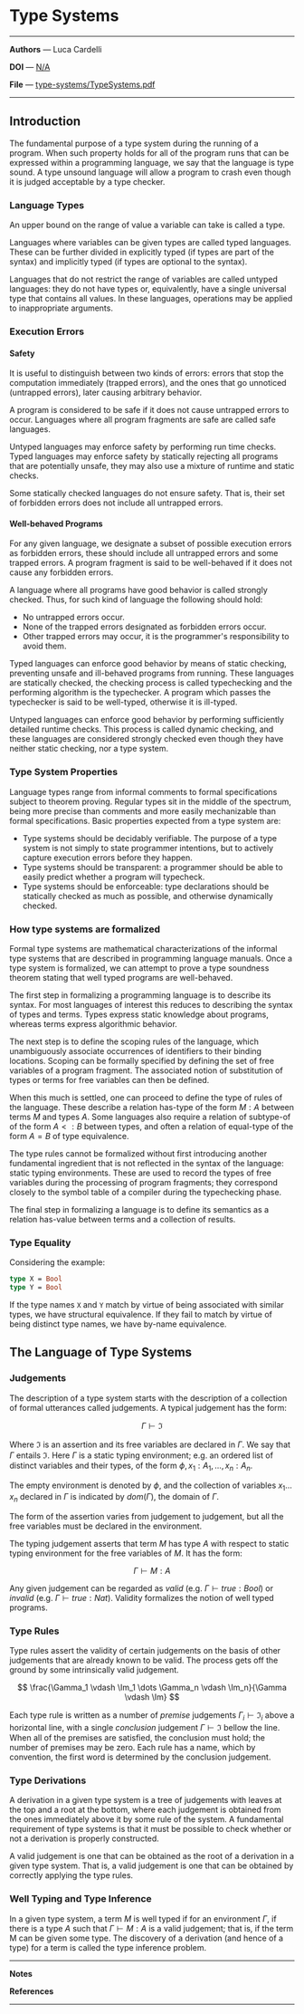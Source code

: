# Type Systems

---

**Authors** — Luca Cardelli

**DOI** — [N/A](https://doi.org/N/A)

**File** — [type-systems/TypeSystems.pdf](https://github.com/rustype/bibliography/blob/main/type-systems/TypeSystems.pdf)

---

## Introduction

The fundamental purpose of a type system during the running of a program.
When such property holds for all of the program runs that can be expressed within a programming language,
we say that the language is type sound.
A type unsound language will allow a program to crash even though it is judged acceptable by a type checker.

### Language Types

An upper bound on the range of value a variable can take is called a type.

Languages where variables can be given types are called typed languages.
These can be further divided in explicitly typed (if types are part of the syntax) and implicitly typed (if types are optional to the syntax).

Languages that do not restrict the range of variables are called untyped languages:
they do not have types or, equivalently, have a single universal type that contains all values.
In these languages, operations may be applied to inappropriate arguments.

### Execution Errors

#### Safety

It is useful to distinguish between two kinds of errors: errors that stop the computation immediately (trapped errors),
and the ones that go unnoticed (untrapped errors), later causing arbitrary behavior.

A program is considered to be safe if it does not cause untrapped errors to occur.
Languages where all program fragments are safe are called safe languages.

Untyped languages may enforce safety by performing run time checks.
Typed languages may enforce safety by statically rejecting all programs that are potentially unsafe,
they may also use a mixture of runtime and static checks.

Some statically checked languages do not ensure safety.
That is, their set of forbidden errors does not include all untrapped errors.


#### Well-behaved Programs

For any given language, we designate a subset of possible execution errors as forbidden errors,
these should include all untrapped errors and some trapped errors.
A program fragment is said to be well-behaved if it does not cause any forbidden errors.

A language where all programs have good behavior is called strongly checked.
Thus, for such kind of language the following should hold:
- No untrapped errors occur.
- None of the trapped errors designated as forbidden errors occur.
- Other trapped errors may occur, it is the programmer's responsibility to avoid them.

Typed languages can enforce good behavior by means of static checking, preventing unsafe and ill-behaved programs from running.
These languages are statically checked, the checking process is called typechecking and the performing algorithm is the typechecker.
A program which passes the typechecker is said to be well-typed, otherwise it is ill-typed.

Untyped languages can enforce good behavior by performing sufficiently detailed runtime checks.
This process is called dynamic checking,
and these languages are considered strongly checked even though they have neither static checking, nor a type system.

### Type System Properties

Language types range from informal comments to formal specifications subject to theorem proving.
Regular types sit in the middle of the spectrum, being more precise than comments and more easily mechanizable than formal specifications.
Basic properties expected from a type system are:
- Type systems should be decidably verifiable.
    The purpose of a type system is not simply to state programmer intentions, but to actively capture execution errors before they happen.
- Type systems should be transparent: a programmer should be able to easily predict whether a program will typecheck.
- Type systems should be enforceable: type declarations should be statically checked as much as possible, and otherwise dynamically checked.

### How type systems are formalized

Formal type systems are mathematical characterizations of the informal type systems that are described in programming language manuals.
Once a type system is formalized, we can attempt to prove a type soundness theorem stating that well typed programs are well-behaved.

The first step in formalizing a programming language is to describe its syntax.
For most languages of interest this reduces to describing the syntax of types and terms.
Types express static knowledge about programs, whereas terms express algorithmic behavior.

The next step is to define the scoping rules of the language,
which unambiguously associate occurrences of identifiers to their binding locations.
Scoping can be formally specified by defining the set of free variables of a program fragment.
The associated notion of substitution of types or terms for free variables can then be defined.

When this much is settled, one can proceed to define the type of rules of the language.
These describe a relation has-type of the form $M:A$ between terms $M$ and types $A$.
Some languages also require a relation of subtype-of of the form $A<:B$ between types,
and often a relation of equal-type of the form $A=B$ of type equivalence.

The type rules cannot be formalized without first introducing another fundamental ingredient that is not reflected in the syntax of the language: static typing environments.
These are used to record the types of free variables during the processing of program fragments; they correspond closely to the symbol table of a compiler during the typechecking phase.

The final step in formalizing a language is to define its semantics as a relation has-value between terms and a collection of results.

### Type Equality

Considering the example:

```ml
type X = Bool
type Y = Bool
```

If the type names `X` and `Y` match by virtue of being associated with similar types, we have structural equivalence.
If they fail to match by virtue of being distinct type names, we have by-name equivalence.

## The Language of Type Systems

### Judgements

The description of a type system starts with the description of a collection of formal utterances called judgements.
A typical judgement has the form:

$$
\Gamma \vdash \Im
$$

Where $\Im$ is an assertion and its free variables are declared in $\Gamma$.
We say that $\Gamma$ entails $\Im$. Here $\Gamma$ is a static typing environment;
e.g. an ordered list of distinct variables and their types, of the form $\phi, x_1: A_1, \dots, x_n:A_n$.

The empty environment is denoted by $\phi$,
and the collection of variables $x_1 \dots x_n$ declared in $\Gamma$ is indicated by $dom(\Gamma)$, the domain of $\Gamma$.

The form of the assertion varies from judgement to judgement, but all the free variables must be declared in the environment.

The typing judgement asserts that term $M$ has type $A$ with respect to static typing environment for the free variables of $M$.
It has the form:

$$
\Gamma \vdash M:A
$$

Any given judgement can be regarded as *valid* (e.g. $\Gamma \vdash true:Bool$)
or *invalid* (e.g. $\Gamma \vdash true:Nat$).
Validity formalizes the notion of well typed programs.

### Type Rules

Type rules assert the validity of certain judgements on the basis of other judgements that are already known to be valid.
The process gets off the ground by some intrinsically valid judgement.

$$
\frac{\Gamma_1 \vdash \Im_1 \dots \Gamma_n \vdash \Im_n}{\Gamma \vdash \Im}
$$

Each type rule is written as a number of *premise* judgements $\Gamma_i \vdash \Im_i$ above a horizontal line,
with a single *conclusion* judgement $\Gamma \vdash \Im$ bellow the line.
When all of the premises are satisfied, the conclusion must hold; the number of premises may be zero.
Each rule has a name, which by convention, the first word is determined by the conclusion judgement.

### Type Derivations

A derivation in a given type system is a tree of judgements with leaves at the top and a root at the bottom,
where each judgement is obtained from the ones immediately above it by some rule of the system.
A fundamental requirement of type systems is that it must be possible to check whether or not a derivation is properly constructed.

A valid judgement is one that can be obtained as the root of a derivation in a given type system.
That is, a valid judgement is one that can be obtained by correctly applying the type rules.

### Well Typing and Type Inference

In a given type system, a term $M$ is well typed if for an environment $\Gamma$, if there is a type $A$ such that $\Gamma \vdash M : A$ is a valid judgement; that is, if the term M can be given some type.
The discovery of a derivation (and hence of a type) for a term is called the type inference problem.

---

**Notes**

**References**

---